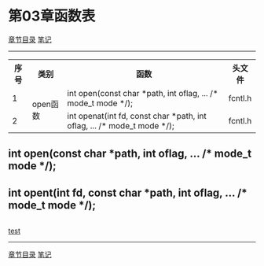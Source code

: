 <h1 id=file_func>
    第03章函数表
</h1>

[章节目录](../../README.md "返回章节目录")
[笔记](notes.md "返回本章笔记")

---

<table>
    <tr>
        <th>序号</th>
        <th>类别</th>
        <th>函数</th>
        <th>头文件</th>
    </tr>
    <tr>
        <td>1</td>
        <td rowspan="2">open函数</td>
        <td>int open(const char *path, int oflag, ... /* mode_t mode */);</td>
        <td>fcntl.h</td>
    </tr>
    <tr>
        <td>2</td>
        <td>int openat(int fd, const char *path, int oflag, ... /* mode_t mode */);</td>
        <td>fcntl.h</td>
    </tr>
</table>


<h2 id=func_open>int open(const char *path, int oflag, ... /* mode_t mode */);</h2>
<h2 id=func_open>int opent(int fd, const char *path, int oflag, ... /* mode_t mode */);</h2>

```

```

<a href="notes.md#ch_3.2">test</a>

---

[章节目录](../../README.md "返回章节目录")
[笔记](notes.md "返回本章笔记")
